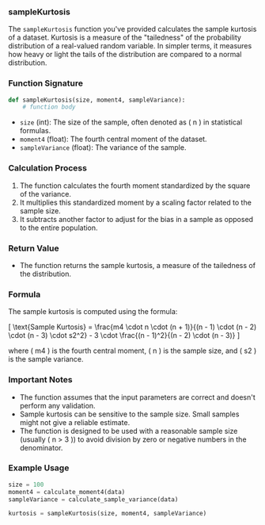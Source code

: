 
### sampleKurtosis

The `sampleKurtosis` function you've provided calculates the sample kurtosis of a dataset. Kurtosis is a measure of the "tailedness" of the probability distribution of a real-valued random variable. In simpler terms, it measures how heavy or light the tails of the distribution are compared to a normal distribution.

### Function Signature

```python
def sampleKurtosis(size, moment4, sampleVariance):
    # function body
```

- `size` (int): The size of the sample, often denoted as \( n \) in statistical formulas.
- `moment4` (float): The fourth central moment of the dataset.
- `sampleVariance` (float): The variance of the sample.

### Calculation Process

1. The function calculates the fourth moment standardized by the square of the variance.
2. It multiplies this standardized moment by a scaling factor related to the sample size.
3. It subtracts another factor to adjust for the bias in a sample as opposed to the entire population.

### Return Value

- The function returns the sample kurtosis, a measure of the tailedness of the distribution.

### Formula

The sample kurtosis is computed using the formula:

\[
\text{Sample Kurtosis} = \frac{m4 \cdot n \cdot (n + 1)}{(n - 1) \cdot (n - 2) \cdot (n - 3) \cdot s2^2} - 3 \cdot \frac{(n - 1)^2}{(n - 2) \cdot (n - 3)}
\]

where \( m4 \) is the fourth central moment, \( n \) is the sample size, and \( s2 \) is the sample variance.

### Important Notes

- The function assumes that the input parameters are correct and doesn't perform any validation.
- Sample kurtosis can be sensitive to the sample size. Small samples might not give a reliable estimate.
- The function is designed to be used with a reasonable sample size (usually \( n > 3 \)) to avoid division by zero or negative numbers in the denominator.

### Example Usage

```python
size = 100
moment4 = calculate_moment4(data)
sampleVariance = calculate_sample_variance(data)

kurtosis = sampleKurtosis(size, moment4, sampleVariance)
```
